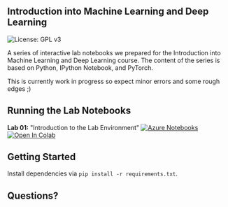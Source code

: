 ## Introduction into Machine Learning and Deep Learning

![License: GPL v3](https://img.shields.io/badge/License-GPLv3-blue.svg)

A series of interactive lab notebooks we prepared for the Introduction into Machine Learning and Deep Learning course. The content of the series is based on Python, IPython Notebook, and PyTorch.

This is currently work in progress so expect minor errors and some rough edges ;)

## Running the Lab Notebooks

**Lab 01:** "Introduction to the Lab Environment" [![Azure Notebooks](https://notebooks.azure.com/launch.png)](https://notebooks.azure.com/import/gh/GitiHubi/courseMLDL) [![Open In Colab](https://colab.research.google.com/assets/colab-badge.svg)](https://colab.research.google.com/github/GitiHubi/courseMLDL/blob/master/lab_01/mldl_lab_01.ipynb)

## Getting Started

Install dependencies via `pip install -r requirements.txt`.

## Questions?
